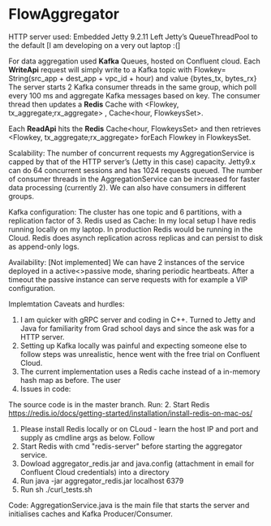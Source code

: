 # FlowAggregator

HTTP server used: Embedded Jetty 9.2.11
Left Jetty’s QueueThreadPool to the default [I am developing on a very out laptop :(]

For data aggregation used **Kafka** Queues, hosted on Confluent cloud.
Each **WriteApi** request will simply write to a Kafka topic with Flowkey= String(src_app + dest_app + vpc_id + hour) and value {bytes_tx, bytes_rx}
The server starts 2 Kafka consumer threads in the same group, which poll every 100 ms and aggregate Kafka messages based on key.
The consumer thread then updates a **Redis** Cache with <Flowkey, tx_aggregate;rx_aggregate> , Cache<hour, FlowkeysSet>.

Each **ReadApi**  hits the **Redis** Cache<hour, FlowkeysSet> and then retrieves <Flowkey, tx_aggregate;rx_aggregate> forEach Flowkey in FlowkeysSet.

Scalability:
The number of concurrent requests my AggregationService is capped by that of the HTTP server’s (Jetty in this case) capacity. Jetty9.x can do 64 concurrent sessions and has 1024 requests queued.
The number of consumer threads in the AggregationService can be increased for faster data processing (currently 2). We can also have consumers in different groups.

Kafka configuration: The cluster has one topic and 6 partitions, with a replication factor of 3.
Redis used as Cache: In my local setup I have redis running locally on my laptop. In production Redis would be running in the Cloud. Redis does asynch
replication across replicas and can persist to disk as append-only logs.

Availability: [Not implemented]
We can have 2 instances of the service deployed in a active<>passive mode, sharing periodic heartbeats. After a timeout the passive instance can serve requests with for example a VIP configuration.

Implemtation Caveats and hurdles:
1. I am quicker with gRPC server and coding in C++. Turned to Jetty and Java for familiarity 
from Grad school days and since the ask was for a HTTP server.
2. Setting up Kafka locally was painful and expecting someone else to follow steps was unrealistic, hence went with the free trial on Confluent Cloud.
3. The current implementation uses a Redis cache instead of a in-memory hash map as before. The user 
4. Issues in code: 
  
The source code is in the master branch.
Run:
2. Start Redis https://redis.io/docs/getting-started/installation/install-redis-on-mac-os/
1. Please install Redis locally or on CLoud - learn the host IP and port and supply as cmdline args as below. Follow 
2. Start Redis with cmd "redis-server" before starting the aggregator service.
3. Dowload aggregator_redis.jar and java.config (attachment in email for Confluent Cloud credentials) into a directory
4. Run  java -jar aggregator_redis.jar localhost 6379
5. Run sh ./curl_tests.sh

Code:
AggregationService.java is the main file that starts the server and initialises caches and Kafka Producer/Consumer.
